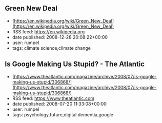 ## Green New Deal
 - [https://en.wikipedia.org/wiki/Green_New_Deal](https://en.wikipedia.org/wiki/Green_New_Deal)
 - RSS feed: https://en.wikipedia.org
 - date published: 2008-12-28 20:08:22+00:00
 - user: rumpel
 - tags: climate science,climate change


## Is Google Making Us Stupid? - The Atlantic
 - [https://www.theatlantic.com/magazine/archive/2008/07/is-google-making-us-stupid/306868/](https://www.theatlantic.com/magazine/archive/2008/07/is-google-making-us-stupid/306868/)
 - RSS feed: https://www.theatlantic.com
 - date published: 2008-07-20 11:33:08+00:00
 - user: rumpel
 - tags: psychology,future,digital dementia,google

